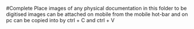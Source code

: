 #Complete 
Place images of any physical documentation in this folder to be digitised
images can be attached on mobile from the mobile hot-bar
and on pc can be copied into by ctrl + C and ctrl + V